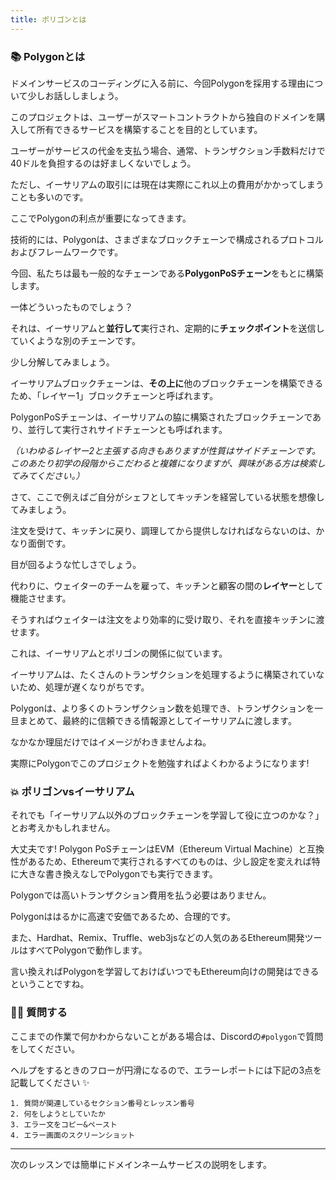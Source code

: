 ```yaml
---
title: ポリゴンとは
---
```

### 📚 Polygonとは

ドメインサービスのコーディングに入る前に、今回Polygonを採用する理由について少しお話ししましょう。

このプロジェクトは、ユーザーがスマートコントラクトから独自のドメインを購入して所有できるサービスを構築することを目的としています。

ユーザーがサービスの代金を支払う場合、通常、トランザクション手数料だけで40ドルを負担するのは好ましくないでしょう。

ただし、イーサリアムの取引には現在は実際にこれ以上の費用がかかってしまうことも多いのです。

ここでPolygonの利点が重要になってきます。

技術的には、Polygonは、さまざまなブロックチェーンで構成されるプロトコルおよびフレームワークです。

今回、私たちは最も一般的なチェーンである**PolygonPoSチェーン**をもとに構築します。

一体どういったものでしょう？

それは、イーサリアムと**並行して**実行され、定期的に**チェックポイント**を送信していくような別のチェーンです。

少し分解してみましょう。

イーサリアムブロックチェーンは、**その上に**他のブロックチェーンを構築できるため、「レイヤー1」ブロックチェーンと呼ばれます。

PolygonPoSチェーンは、イーサリアムの脇に構築されたブロックチェーンであり、並行して実行されサイドチェーンとも呼ばれます。

*（いわゆるレイヤー2と主張する向きもありますが性質はサイドチェーンです。このあたり初学の段階からこだわると複雑になりますが、興味がある方は検索してみてください。）*

さて、ここで例えばご自分がシェフとしてキッチンを経営している状態を想像してみましょう。

注文を受けて、キッチンに戻り、調理してから提供しなければならないのは、かなり面倒です。

目が回るような忙しさでしょう。

代わりに、ウェイターのチームを雇って、キッチンと顧客の間の**レイヤー**として機能させます。

そうすればウェイターは注文をより効率的に受け取り、それを直接キッチンに渡せます。

これは、イーサリアムとポリゴンの関係に似ています。

イーサリアムは、たくさんのトランザクションを処理するように構築されていないため、処理が遅くなりがちです。

Polygonは、より多くのトランザクション数を処理でき、トランザクションを一旦まとめて、最終的に信頼できる情報源としてイーサリアムに渡します。

なかなか理屈だけではイメージがわきませんよね。

実際にPolygonでこのプロジェクトを勉強すればよくわかるようになります!
### 💥 ポリゴンvsイーサリアム

それでも「イーサリアム以外のブロックチェーンを学習して役に立つのかな？」とお考えかもしれません。

大丈夫です! Polygon PoSチェーンはEVM（Ethereum Virtual Machine）と互換性があるため、Ethereumで実行されるすべてのものは、少し設定を変えれば特に大きな書き換えなしでPolygonでも実行できます。

Polygonでは高いトランザクション費用を払う必要はありません。

Polygonははるかに高速で安価であるため、合理的です。

また、Hardhat、Remix、Truffle、web3jsなどの人気のあるEthereum開発ツールはすべてPolygonで動作します。

言い換えればPolygonを学習しておけばいつでもEthereum向けの開発はできるということですね。

### 🙋‍♂️ 質問する

ここまでの作業で何かわからないことがある場合は、Discordの`#polygon`で質問をしてください。

ヘルプをするときのフローが円滑になるので、エラーレポートには下記の3点を記載してください ✨

```
1. 質問が関連しているセクション番号とレッスン番号
2. 何をしようとしていたか
3. エラー文をコピー&ペースト
4. エラー画面のスクリーンショット
```

---
次のレッスンでは簡単にドメインネームサービスの説明をします。

